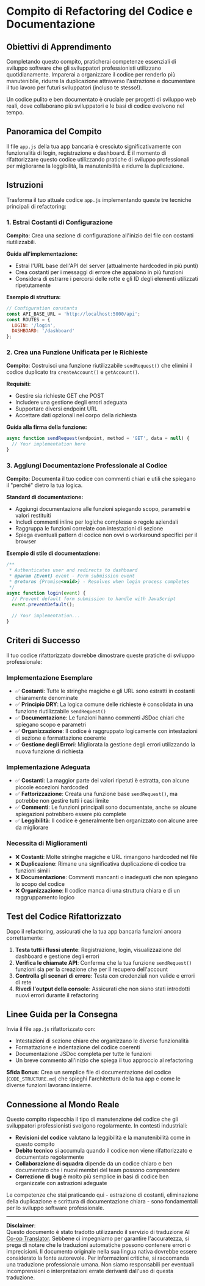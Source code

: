<!--
CO_OP_TRANSLATOR_METADATA:
{
  "original_hash": "d0a02cb117e91a5b5f24178080068a3d",
  "translation_date": "2025-10-22T23:34:24+00:00",
  "source_file": "7-bank-project/3-data/assignment.md",
  "language_code": "it"
}
-->
# Compito di Refactoring del Codice e Documentazione

## Obiettivi di Apprendimento

Completando questo compito, praticherai competenze essenziali di sviluppo software che gli sviluppatori professionisti utilizzano quotidianamente. Imparerai a organizzare il codice per renderlo più manutenibile, ridurre la duplicazione attraverso l'astrazione e documentare il tuo lavoro per futuri sviluppatori (incluso te stesso!).

Un codice pulito e ben documentato è cruciale per progetti di sviluppo web reali, dove collaborano più sviluppatori e le basi di codice evolvono nel tempo.

## Panoramica del Compito

Il file `app.js` della tua app bancaria è cresciuto significativamente con funzionalità di login, registrazione e dashboard. È il momento di rifattorizzare questo codice utilizzando pratiche di sviluppo professionali per migliorarne la leggibilità, la manutenibilità e ridurre la duplicazione.

## Istruzioni

Trasforma il tuo attuale codice `app.js` implementando queste tre tecniche principali di refactoring:

### 1. Estrai Costanti di Configurazione

**Compito**: Crea una sezione di configurazione all'inizio del file con costanti riutilizzabili.

**Guida all'implementazione:**
- Estrai l'URL base dell'API del server (attualmente hardcoded in più punti)
- Crea costanti per i messaggi di errore che appaiono in più funzioni
- Considera di estrarre i percorsi delle rotte e gli ID degli elementi utilizzati ripetutamente

**Esempio di struttura:**
```javascript
// Configuration constants
const API_BASE_URL = 'http://localhost:5000/api';
const ROUTES = {
  LOGIN: '/login',
  DASHBOARD: '/dashboard'
};
```

### 2. Crea una Funzione Unificata per le Richieste

**Compito**: Costruisci una funzione riutilizzabile `sendRequest()` che elimini il codice duplicato tra `createAccount()` e `getAccount()`.

**Requisiti:**
- Gestire sia richieste GET che POST
- Includere una gestione degli errori adeguata
- Supportare diversi endpoint URL
- Accettare dati opzionali nel corpo della richiesta

**Guida alla firma della funzione:**
```javascript
async function sendRequest(endpoint, method = 'GET', data = null) {
  // Your implementation here
}
```

### 3. Aggiungi Documentazione Professionale al Codice

**Compito**: Documenta il tuo codice con commenti chiari e utili che spiegano il "perché" dietro la tua logica.

**Standard di documentazione:**
- Aggiungi documentazione alle funzioni spiegando scopo, parametri e valori restituiti
- Includi commenti inline per logiche complesse o regole aziendali
- Raggruppa le funzioni correlate con intestazioni di sezione
- Spiega eventuali pattern di codice non ovvi o workaround specifici per il browser

**Esempio di stile di documentazione:**
```javascript
/**
 * Authenticates user and redirects to dashboard
 * @param {Event} event - Form submission event
 * @returns {Promise<void>} - Resolves when login process completes
 */
async function login(event) {
  // Prevent default form submission to handle with JavaScript
  event.preventDefault();
  
  // Your implementation...
}
```

## Criteri di Successo

Il tuo codice rifattorizzato dovrebbe dimostrare queste pratiche di sviluppo professionale:

### Implementazione Esemplare
- ✅ **Costanti**: Tutte le stringhe magiche e gli URL sono estratti in costanti chiaramente denominate
- ✅ **Principio DRY**: La logica comune delle richieste è consolidata in una funzione riutilizzabile `sendRequest()`
- ✅ **Documentazione**: Le funzioni hanno commenti JSDoc chiari che spiegano scopo e parametri
- ✅ **Organizzazione**: Il codice è raggruppato logicamente con intestazioni di sezione e formattazione coerente
- ✅ **Gestione degli Errori**: Migliorata la gestione degli errori utilizzando la nuova funzione di richiesta

### Implementazione Adeguata
- ✅ **Costanti**: La maggior parte dei valori ripetuti è estratta, con alcune piccole eccezioni hardcoded
- ✅ **Fattorizzazione**: Creata una funzione base `sendRequest()`, ma potrebbe non gestire tutti i casi limite
- ✅ **Commenti**: Le funzioni principali sono documentate, anche se alcune spiegazioni potrebbero essere più complete
- ✅ **Leggibilità**: Il codice è generalmente ben organizzato con alcune aree da migliorare

### Necessita di Miglioramenti
- ❌ **Costanti**: Molte stringhe magiche e URL rimangono hardcoded nel file
- ❌ **Duplicazione**: Rimane una significativa duplicazione di codice tra funzioni simili
- ❌ **Documentazione**: Commenti mancanti o inadeguati che non spiegano lo scopo del codice
- ❌ **Organizzazione**: Il codice manca di una struttura chiara e di un raggruppamento logico

## Test del Codice Rifattorizzato

Dopo il refactoring, assicurati che la tua app bancaria funzioni ancora correttamente:

1. **Testa tutti i flussi utente**: Registrazione, login, visualizzazione del dashboard e gestione degli errori
2. **Verifica le chiamate API**: Conferma che la tua funzione `sendRequest()` funzioni sia per la creazione che per il recupero dell'account
3. **Controlla gli scenari di errore**: Testa con credenziali non valide e errori di rete
4. **Rivedi l'output della console**: Assicurati che non siano stati introdotti nuovi errori durante il refactoring

## Linee Guida per la Consegna

Invia il file `app.js` rifattorizzato con:
- Intestazioni di sezione chiare che organizzano le diverse funzionalità
- Formattazione e indentazione del codice coerenti
- Documentazione JSDoc completa per tutte le funzioni
- Un breve commento all'inizio che spiega il tuo approccio al refactoring

**Sfida Bonus**: Crea un semplice file di documentazione del codice (`CODE_STRUCTURE.md`) che spieghi l'architettura della tua app e come le diverse funzioni lavorano insieme.

## Connessione al Mondo Reale

Questo compito rispecchia il tipo di manutenzione del codice che gli sviluppatori professionisti svolgono regolarmente. In contesti industriali:
- **Revisioni del codice** valutano la leggibilità e la manutenibilità come in questo compito
- **Debito tecnico** si accumula quando il codice non viene rifattorizzato e documentato regolarmente
- **Collaborazione di squadra** dipende da un codice chiaro e ben documentato che i nuovi membri del team possono comprendere
- **Correzione di bug** è molto più semplice in basi di codice ben organizzate con astrazioni adeguate

Le competenze che stai praticando qui - estrazione di costanti, eliminazione della duplicazione e scrittura di documentazione chiara - sono fondamentali per lo sviluppo software professionale.

---

**Disclaimer**:  
Questo documento è stato tradotto utilizzando il servizio di traduzione AI [Co-op Translator](https://github.com/Azure/co-op-translator). Sebbene ci impegniamo per garantire l'accuratezza, si prega di notare che le traduzioni automatiche possono contenere errori o imprecisioni. Il documento originale nella sua lingua nativa dovrebbe essere considerato la fonte autorevole. Per informazioni critiche, si raccomanda una traduzione professionale umana. Non siamo responsabili per eventuali incomprensioni o interpretazioni errate derivanti dall'uso di questa traduzione.